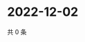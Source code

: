 # 2022-12-02

共 0 条

<!-- BEGIN WEIBO -->
<!-- 最后更新时间 Fri Dec 02 2022 01:01:31 GMT+0800 (China Standard Time) -->

<!-- END WEIBO -->
